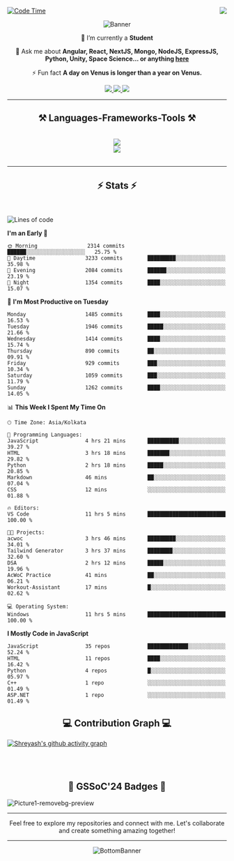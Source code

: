 <div>
 
<img align="right" src="https://visitor-badge.laobi.icu/badge?page_id=shreyash3087.shreyash3087" />

 [![Code Time](https://wakatime.com/badge/user/cd5f70df-e644-46f4-a03b-e1ce78615131.svg)](https://wakatime.com/@cd5f70df-e644-46f4-a03b-e1ce78615131)
 
</div>


<div align="center">
 
![Banner](https://github.com/user-attachments/assets/fe33d289-b057-4d85-ad76-3103802aa9e1)

</div>


<div align="center">
 
 🔭 I’m currently a **Student** 

💬 Ask me about **Angular, React, NextJS, Mongo, NodeJS, ExpressJS, Python, Unity, Space Science... or anything [here](https://github.com/shreyash3087/shreyash3087/issues)**

⚡ Fun fact **A day on Venus is longer than a year on Venus.**

</div>
 
<div align="center"> 
  <a href="mailto:shreyash3087@gmail.com">
    <img src="https://img.shields.io/badge/Gmail-333333?style=for-the-badge&logo=gmail&logoColor=red" />
  </a>
  <a href="https://www.linkedin.com/in/shreyash-srivastava-1a1161280" target="_blank">
    <img src="https://img.shields.io/badge/LinkedIn-0077B5?style=for-the-badge&logo=linkedin&logoColor=white" target="_blank" />
  </a>
  <a href="https://github.com/shreyash3087" target="_blank">
     <img src="https://img.shields.io/badge/Github-FF5722?style=for-the-badge&logo=github&logoColor=white" target="_blank" />
  </a>
</div>
<hr/>
 
<h2 align="center">⚒️ Languages-Frameworks-Tools ⚒️</h2>
<br/>
<div align="center">
    <img src="https://skillicons.dev/icons?i=react,bootstrap,html,css,vscode,github,figma,cpp,vercel,netlify" /><br>
    <img src="https://skillicons.dev/icons?i=tailwind,git,nodejs,python,javascript,typescript,express,firebase,mongodb,nextjs,unity,azure,blender" /><br>
</div>

<br/>
<hr/>

<h2 align="center">⚡ Stats ⚡</h2>

<br>
<div>
 
 
<!--START_SECTION:waka-->
![Lines of code](https://img.shields.io/badge/From%20Hello%20World%20I%27ve%20Written-5.3%20million%20lines%20of%20code-blue)

**I'm an Early 🐤** 

```text
🌞 Morning                2314 commits        ██████░░░░░░░░░░░░░░░░░░░   25.75 % 
🌆 Daytime                3233 commits        █████████░░░░░░░░░░░░░░░░   35.98 % 
🌃 Evening                2084 commits        ██████░░░░░░░░░░░░░░░░░░░   23.19 % 
🌙 Night                  1354 commits        ████░░░░░░░░░░░░░░░░░░░░░   15.07 % 
```
📅 **I'm Most Productive on Tuesday** 

```text
Monday                   1485 commits        ████░░░░░░░░░░░░░░░░░░░░░   16.53 % 
Tuesday                  1946 commits        █████░░░░░░░░░░░░░░░░░░░░   21.66 % 
Wednesday                1414 commits        ████░░░░░░░░░░░░░░░░░░░░░   15.74 % 
Thursday                 890 commits         ██░░░░░░░░░░░░░░░░░░░░░░░   09.91 % 
Friday                   929 commits         ███░░░░░░░░░░░░░░░░░░░░░░   10.34 % 
Saturday                 1059 commits        ███░░░░░░░░░░░░░░░░░░░░░░   11.79 % 
Sunday                   1262 commits        ████░░░░░░░░░░░░░░░░░░░░░   14.05 % 
```


📊 **This Week I Spent My Time On** 

```text
🕑︎ Time Zone: Asia/Kolkata

💬 Programming Languages: 
JavaScript               4 hrs 21 mins       ██████████░░░░░░░░░░░░░░░   39.27 % 
HTML                     3 hrs 18 mins       ███████░░░░░░░░░░░░░░░░░░   29.82 % 
Python                   2 hrs 18 mins       █████░░░░░░░░░░░░░░░░░░░░   20.85 % 
Markdown                 46 mins             ██░░░░░░░░░░░░░░░░░░░░░░░   07.04 % 
CSS                      12 mins             ░░░░░░░░░░░░░░░░░░░░░░░░░   01.88 % 

🔥 Editors: 
VS Code                  11 hrs 5 mins       █████████████████████████   100.00 % 

🐱‍💻 Projects: 
acwoc                    3 hrs 46 mins       █████████░░░░░░░░░░░░░░░░   34.01 % 
Tailwind Generator       3 hrs 37 mins       ████████░░░░░░░░░░░░░░░░░   32.60 % 
DSA                      2 hrs 12 mins       █████░░░░░░░░░░░░░░░░░░░░   19.96 % 
AcWoC Practice           41 mins             ██░░░░░░░░░░░░░░░░░░░░░░░   06.21 % 
Workout-Assistant        17 mins             █░░░░░░░░░░░░░░░░░░░░░░░░   02.62 % 

💻 Operating System: 
Windows                  11 hrs 5 mins       █████████████████████████   100.00 % 
```

**I Mostly Code in JavaScript** 

```text
JavaScript               35 repos            █████████████░░░░░░░░░░░░   52.24 % 
HTML                     11 repos            ████░░░░░░░░░░░░░░░░░░░░░   16.42 % 
Python                   4 repos             █░░░░░░░░░░░░░░░░░░░░░░░░   05.97 % 
C++                      1 repo              ░░░░░░░░░░░░░░░░░░░░░░░░░   01.49 % 
ASP.NET                  1 repo              ░░░░░░░░░░░░░░░░░░░░░░░░░   01.49 % 
```




<!--END_SECTION:waka-->

</div>

<div>
  <div align="center" ><h2 align="center">💻 Contribution Graph 💻</h2></div>
 
  [![Shreyash's github activity graph](https://github-readme-activity-graph.vercel.app/graph?username=shreyash3087&hide_border=true&theme=github)](https://github.com/ashutosh00710/github-readme-activity-graph)
 
</div>

<br/><br/>

<h2 align="center">🔰 GSSoC'24 Badges 🔰</h2>

![Picture1-removebg-preview](https://github.com/user-attachments/assets/4ece96a5-043a-44df-b51b-40738d3603ff)

<div align="center"> 
  <hr/>
  Feel free to explore my repositories and connect with me. Let's collaborate and create something amazing together!
  <hr/>
</div>

<div align="center">
 
![BottomBanner](https://github.com/user-attachments/assets/7afe064f-9b9f-401d-bec1-35c8625bb3dc)

</div>

